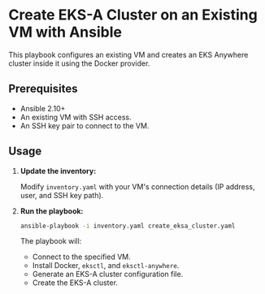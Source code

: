 # Create EKS-A Cluster on an Existing VM with Ansible

This playbook configures an existing VM and creates an EKS Anywhere cluster inside it using the Docker provider.

## Prerequisites

- Ansible 2.10+
- An existing VM with SSH access.
- An SSH key pair to connect to the VM.

## Usage

1.  **Update the inventory:**

    Modify `inventory.yaml` with your VM's connection details (IP address, user, and SSH key path).

2.  **Run the playbook:**

    ```bash
    ansible-playbook -i inventory.yaml create_eksa_cluster.yaml
    ```

    The playbook will:
    - Connect to the specified VM.
    - Install Docker, `eksctl`, and `eksctl-anywhere`.
    - Generate an EKS-A cluster configuration file.
    - Create the EKS-A cluster.